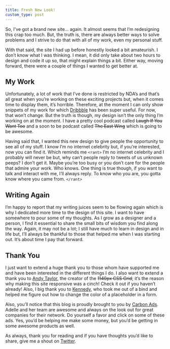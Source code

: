 ```yaml
---
title: Fresh New Look!
custom_type: post
---
```

So, I’ve got a brand new site... again. It almost seems that I’m redesigning this crap too much. But, the truth is, there are always better ways to solve problems and I strive to do that with all of my work, even my personal stuff.

With that said, the site I had up before honestly looked a bit amateurish. I don’t know what I was thinking. I mean, it did only take about two hours to design and code it up so, that might explain things a bit. Either way, moving forward, there were a couple of things I wanted to get better at.

## My Work

Unfortunately, a lot of work that I’ve done is restricted by NDA’s and that’s all great when you’re working on these exciting projects but, when it comes time to display them, it’s horrible. Therefore, at the moment I can only show snippets of my work for which [Dribbble](https://dribbble.com/smithtimmytim) has been super useful. For now, that won’t change. But the truth is though, my design isn’t the only thing I’m working on at the moment. I have a pretty cool podcast called ~~Laugh If You Want Too~~ and a soon to be podcast called ~~The East Wing~~ which is going to be awesome.

Having said that, I wanted this new design to give people the opportunity to see all of my stuff. I know I’m no internet celebrity but, if you’re interested, now you can find it. Which reminds me `<rant>` I’m no internet celebrity and I probably will never be but, why can’t people reply to tweets of us unknown peeps? I don’t get it. Maybe you’re too busy or you don’t care for the people that admire your work. Who knows. One thing is true though, if you want to talk and interact with me, I’ll always reply. To know who you are, you gotta know where you came from. `</rant>`

## Writing Again

I’m happy to report that my writing juices seem to be flowing again which is why I dedicated more time to the design of this site. I want to have somewhere to pour some of my thoughts. As I grow as a designer and a person, I find it essential to share the small bits of wisdom you find along the way. Again, it may not be a lot; I still have much to learn in design and in life but, I’ll always be thankful to those that helped me when I was starting out. It’s about time I pay that forward.

## Thank You

I just want to extend a huge thank you to those whom have supported me and have been interested in the different things I do. I also want to extend a thank you to [Andy Taylor](https://andytaylor.me/), the creator of the ~~1140px CSS Grid~~; it’s the reason why making this site responsive was a cinch! Check it out if you haven’t already! Also, I big thank you to [Kennedy](http://kennedysgarage.com/), who took me out of a bind and helped me figure out how to change the color of a placeholder in a form.

Also, you’ll notice that this blog is proudly brought to you by [Carbon Ads](https://carbonads.net/). Adelle and her team are awesome and always on the look out for great companies for their network. Do yourself a favor and click on some of these ads. Yes, you’d be helping me make some money, but you’d be getting in some awesome products as well.

As always, thank you for reading and if you have thoughts you’d like to share, give me a shout on [Twitter](https://twitter.com/smithtimmytim).
